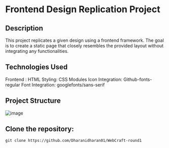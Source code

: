# Frontend Design Replication Project
## Description
This project replicates a given design using a frontend framework. The goal is to create a static page that closely resembles the provided layout without integrating any functionalities.

## Technologies Used
Frontend : HTML
Styling: CSS Modules
Icon Integration: Github-fonts-regular
Font Integration: googlefonts/sans-serif

## Project Structure
![image](https://github.com/Dharanidharan01/WebCraft-round1/assets/110535314/396df535-57fe-4899-af7a-351ba3e30138)

## Clone the repository:

 ```
git clone https://github.com/Dharanidharan01/WebCraft-round1

 ```
